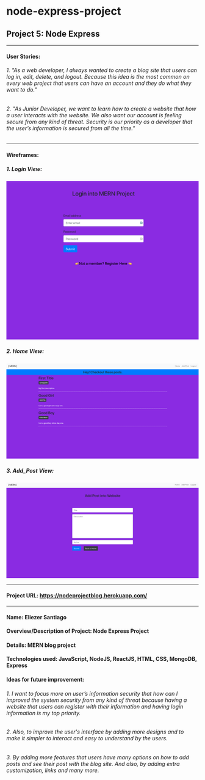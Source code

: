 # node-express-project
## Project 5: Node Express
____________________________________________
#### User Stories:
###### 1. "As a web developer, I always wanted to create a blog site that users can log in, edit, delete, and logout. Because this idea is the most common on every web project that users can have an account and they do what they want to do."
###### 2. "As Junior Developer, we want to learn how to create a website that how a user interacts with the website. We also want our account is feeling secure from any kind of threat. Security is our priority as a developer that the user’s information is secured from all the time."

____________________________________________

#### Wireframes:
##### 1. Login View:
![](client/src/images/login.png)
##### 2. Home View:
![](client/src/images/home.png)
##### 3. Add_Post View:
![](client/src/images/add_post.png)


____________________________________________

#### Project URL: https://nodeprojectblog.herokuapp.com/

____________________________________________

#### Name: Eliezer Santiago
#### Overview/Description of Project: Node Express Project
#### Details: MERN blog project
#### Technologies used: JavaScript, NodeJS, ReactJS, HTML, CSS, MongoDB, Express
#### Ideas for future improvement:
###### 1. I want to focus more on user’s information security that how can I improved the system security from any kind of threat because having a website that users can register with their information and having login information is my top priority.
###### 2. Also, to improve the user's interface by adding more designs and to make it simpler to interact and easy to understand by the users. 
###### 3. By adding more features that users have many options on how to add posts and see their post with the blog site. And also, by adding extra customization, links and many more.
